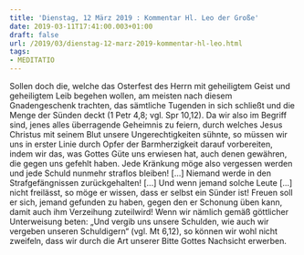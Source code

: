 ```yaml
---
title: 'Dienstag, 12 März 2019 : Kommentar Hl. Leo der Große'
date: 2019-03-11T17:41:00.003+01:00
draft: false
url: /2019/03/dienstag-12-marz-2019-kommentar-hl-leo.html
tags: 
- MEDITATIO
---
```


Sollen doch die, welche das Osterfest des Herrn mit geheiligtem Geist und geheiligtem Leib begehen wollen, am meisten nach diesem Gnadengeschenk trachten, das sämtliche Tugenden in sich schließt und die Menge der Sünden deckt (1 Petr 4,8; vgl. Spr 10,12). Da wir also im Begriff sind, jenes alles überragende Geheimnis zu feiern, durch welches Jesus Christus mit seinem Blut unsere Ungerechtigkeiten sühnte, so müssen wir uns in erster Linie durch Opfer der Barmherzigkeit darauf vorbereiten, indem wir das, was Gottes Güte uns erwiesen hat, auch denen gewähren, die gegen uns gefehlt haben. Jede Kränkung möge also vergessen werden und jede Schuld nunmehr straflos bleiben! \[...\] Niemand werde in den Strafgefängnissen zurückgehalten! \[...\] Und wenn jemand solche Leute \[...\] nicht freilässt, so möge er wissen, dass er selbst ein Sünder ist! Freuen soll er sich, jemand gefunden zu haben, gegen den er Schonung üben kann, damit auch ihm Verzeihung zuteilwird! Wenn wir nämlich gemäß göttlicher Unterweisung beten: „Und vergib uns unsere Schulden, wie auch wir vergeben unseren Schuldigern“ (vgl. Mt 6,12), so können wir wohl nicht zweifeln, dass wir durch die Art unserer Bitte Gottes Nachsicht erwerben.